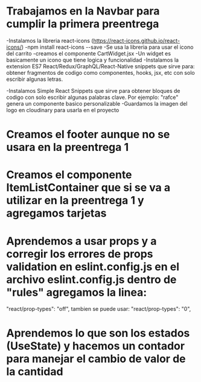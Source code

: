 # Trabajamos en la Navbar para cumplir la primera preentrega

-Instalamos la libreria react-icons (https://react-icons.github.io/react-icons/)
-npm install react-icons --save
-Se usa la libreria para usar el icono del carrito
-creamos el componente CartWidget.jsx
-Un widget es basicamente un icono que tiene logica y funcionalidad
-Instalamos la extension ES7 React/Redux/GraphQL/React-Native snippets que sirve para: obtener fragmentos de codigo como componentes, hooks, jsx, etc con solo escribir algunas letras.

-Instalamos Simple React Snippets que sirve para obtener bloques de codigo con solo escribir algunas palabras clave. Por ejemplo: "rafce" genera un componente basico personalizable
-Guardamos la imagen del logo en cloudinary para usarla en el proyecto

# Creamos el footer aunque no se usara en la preentrega 1

# Creamos el componente ItemListContainer que si se va a utilizar en la preentrega 1 y agregamos tarjetas

# Aprendemos a usar props y a corregir los errores de props validation en eslint.config.js en el archivo eslint.config.js dentro de "rules" agregamos la linea:

"react/prop-types": "off",
tambien se puede usar: "react/prop-types": "0",

# Aprendemos lo que son los estados (UseState) y hacemos un contador para manejar el cambio de valor de la cantidad
